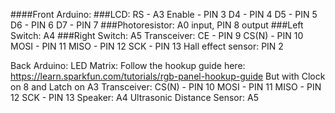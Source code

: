 ####Front Arduino:
  ###LCD:
    RS - A3
    Enable - PIN 3
    D4 - PIN 4
    D5 - PIN 5
    D6 - PIN 6
    D7 - PIN 7
  ###Photoresistor: A0 input, PIN 8 output
  ###Left Switch: A4
  ###Right Switch: A5
  Transceiver: 
    CE - PIN 9
    CS(N) - PIN 10
     MOSI - PIN 11
     MISO - PIN 12
     SCK - PIN 13
  Hall effect sensor: PIN 2

Back Arduino:
  LED Matrix:
    Follow the hookup guide here: https://learn.sparkfun.com/tutorials/rgb-panel-hookup-guide
    But with Clock on 8 and Latch on A3
  Transceiver: 
  CS(N) - PIN 10
     MOSI - PIN 11
     MISO - PIN 12
     SCK - PIN 13
  Speaker: A4
  Ultrasonic Distance Sensor: A5
